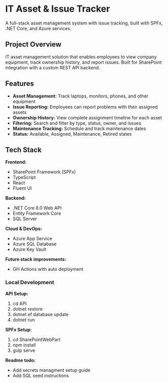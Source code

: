 # IT Asset & Issue Tracker

A full-stack asset management system with issue tracking, built with SPFx, .NET Core, and Azure services.

## Project Overview

IT asset management solution that enables employees to view company equipment, track ownership history, and report issues. Built for SharePoint integration with a custom REST API backend.

## Features

- **Asset Management:** Track laptops, monitors, phones, and other equipment
- **Issue Reporting:** Employees can report problems with their assigned assets
- **Ownership History:** View complete assignment timeline for each asset
- **Filtering:** Search and filter by type, status, owner, and issues
- **Maintenance Tracking:** Schedule and track maintenance dates
- **Status:** Available, Assigned, Maintenance, Retired states

## Tech Stack

**Frontend:**
- SharePoint Framework (SPFx)
- TypeScript
- React
- Fluent UI

**Backend:**
- .NET Core 8.0 Web API
- Entity Framework Core
- SQL Server

**Cloud & DevOps:**
- Azure App Service
- Azure SQL Database
- Azure Key Vault

**Future stack improvements:**
- GH Actions with auto deployment

### Local Development

**API Setup:**
1. cd API
2. dotnet restore
3. dotnet ef database update
4. dotnet run

**SPFx Setup:**
1. cd SharePointWebPart
2. npm install
3. gulp serve

**Readme todo:**
- Add secrets managment setup guide
- Add SQL seed instructions